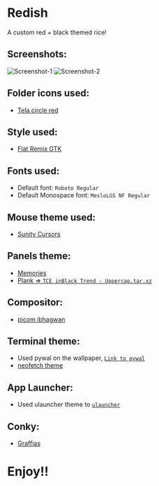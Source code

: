# Redish
A custom red + black themed rice!

## Screenshots:

![Screenshot-1](https://cdn.discordapp.com/attachments/780366738536792064/993077522231205908/Screenshot_2022-07-03_14-51-04.png)
![Screenshot-2](https://cdn.discordapp.com/attachments/780366738536792064/993077521904062534/Screenshot_2022-07-03_14-49-01.png)

## Folder icons used:

- [Tela circle red](https://www.gnome-look.org/p/1359276/)

## Style used:
- [Flat Remix GTK](https://www.gnome-look.org/p/1297351/)

## Fonts used: 
- Default font: `Roboto Regular`
- Default Monospace font: `MesloLGS NF Regular`

## Mouse theme used:
- [Sunity Cursors](https://www.xfce-look.org/p/1703043)

## Panels theme:
- [Memories](https://github.com/Neeraj029/custom-xfce4-panel)
- [Plank => `TCE inBlack Trend - Uppercap.tar.xz`](https://www.pling.com/p/1305874/)

## Compositor:
- [picom ibhagwan](https://github.com/ibhagwan/picom-ibhagwan-git)

## Terminal theme:
- Used pywal on the wallpaper, [`Link to pywal`](https://github.com/dylanaraps/pywal)
- [neofetch theme](https://github.com/legendlife/neofetch-themes/blob/main/hybrid/config.conf)

## App Launcher:
- Used ulauncher theme to [`ulauncher`](https://github.com/sotsugov/ulauncher-eigen)

## Conky:
- [Graffias](https://github.com/legendlife/Redish/tree/main/Graffias)

# Enjoy!!
